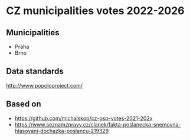 # CZ municipalities votes 2022-2026

## Municipalities
- Praha
- Brno


## Data standards
http://www.popoloproject.com/

## Based on
- https://github.com/michalskop/cz-psp-votes-2021-202x 
- https://www.seznamzpravy.cz/clanek/fakta-poslanecka-snemovna-hlasovani-dochazka-poslancu-219329



